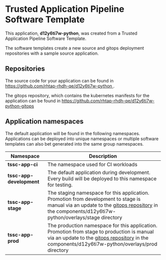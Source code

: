 # Trusted Application Pipeline Software Template

This application, **d12y6ti7w-python**, was created from a Trusted Application Pipeline Software Template.

The software templates create a new source and gitops deployment repositories with a sample source application. 

## Repositories

The source code for your application can be found in [https://github.com/rhtap-rhdh-qe/d12y6ti7w-python ](https://github.com/rhtap-rhdh-qe/d12y6ti7w-python ).
 
The gitops repository, which contains the kubernetes manifests for the application can be found in 
[https://github.com/rhtap-rhdh-qe/d12y6ti7w-python-gitops ](https://github.com/rhtap-rhdh-qe/d12y6ti7w-python-gitops ) 

## Application namespaces 

The default application will be found in the following namespaces. Applications can be deployed into unique namespaces or multiple software templates can also bet generated into the same group namespaces.  

|  Namespace   |  Description   |  
| -------- | -------- |
| **tssc-app-ci** | The namespace used for CI workloads |
| **tssc-app-development** | The default application during development. Every build will be deployed to this namespace for testing. |
| **tssc-app-stage** | The staging namespace for this application. Promotion from development to stage is manual via an update to the [gitops repository](https://github.com/rhtap-rhdh-qe/d12y6ti7w-python-gitops ) in the components/d12y6ti7w-python/overlays/stage directory |
| **tssc-app-prod** | The production namespace for this application. Promotion from stage to production is manual via an update to the [gitops repository](https://github.com/rhtap-rhdh-qe/d12y6ti7w-python-gitops ) in the components/d12y6ti7w-python/overlays/prod directory |